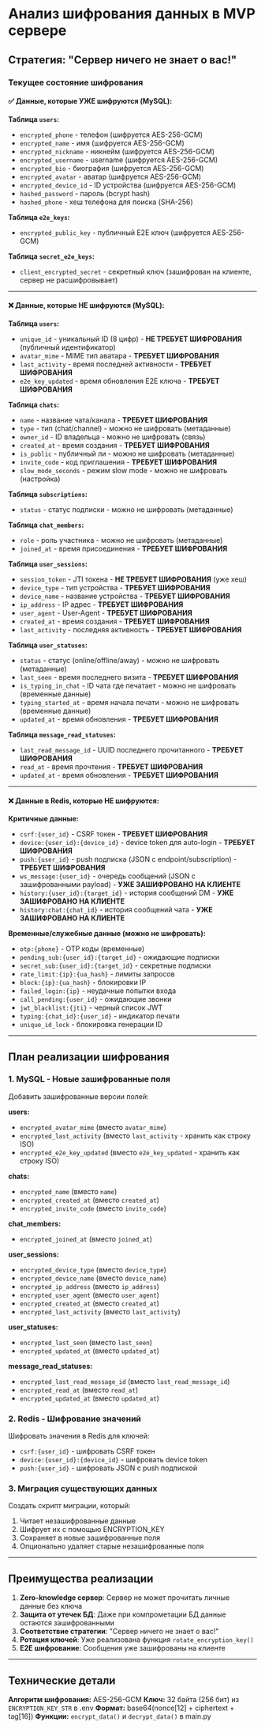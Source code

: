 # Анализ шифрования данных в MVP сервере

## Стратегия: "Сервер ничего не знает о вас!"

### Текущее состояние шифрования

#### ✅ Данные, которые УЖЕ шифруются (MySQL):

**Таблица `users`:**
- `encrypted_phone` - телефон (шифруется AES-256-GCM)
- `encrypted_name` - имя (шифруется AES-256-GCM)
- `encrypted_nickname` - никнейм (шифруется AES-256-GCM)
- `encrypted_username` - username (шифруется AES-256-GCM)
- `encrypted_bio` - биография (шифруется AES-256-GCM)
- `encrypted_avatar` - аватар (шифруется AES-256-GCM)
- `encrypted_device_id` - ID устройства (шифруется AES-256-GCM)
- `hashed_password` - пароль (bcrypt hash)
- `hashed_phone` - хеш телефона для поиска (SHA-256)

**Таблица `e2e_keys`:**
- `encrypted_public_key` - публичный E2E ключ (шифруется AES-256-GCM)

**Таблица `secret_e2e_keys`:**
- `client_encrypted_secret` - секретный ключ (зашифрован на клиенте, сервер не расшифровывает)

---

#### ❌ Данные, которые НЕ шифруются (MySQL):

**Таблица `users`:**
- `unique_id` - уникальный ID (8 цифр) - **НЕ ТРЕБУЕТ ШИФРОВАНИЯ** (публичный идентификатор)
- `avatar_mime` - MIME тип аватара - **ТРЕБУЕТ ШИФРОВАНИЯ**
- `last_activity` - время последней активности - **ТРЕБУЕТ ШИФРОВАНИЯ**
- `e2e_key_updated` - время обновления E2E ключа - **ТРЕБУЕТ ШИФРОВАНИЯ**

**Таблица `chats`:**
- `name` - название чата/канала - **ТРЕБУЕТ ШИФРОВАНИЯ**
- `type` - тип (chat/channel) - можно не шифровать (метаданные)
- `owner_id` - ID владельца - можно не шифровать (связь)
- `created_at` - время создания - **ТРЕБУЕТ ШИФРОВАНИЯ**
- `is_public` - публичный ли - можно не шифровать (метаданные)
- `invite_code` - код приглашения - **ТРЕБУЕТ ШИФРОВАНИЯ**
- `slow_mode_seconds` - режим slow mode - можно не шифровать (настройка)

**Таблица `subscriptions`:**
- `status` - статус подписки - можно не шифровать (метаданные)

**Таблица `chat_members`:**
- `role` - роль участника - можно не шифровать (метаданные)
- `joined_at` - время присоединения - **ТРЕБУЕТ ШИФРОВАНИЯ**

**Таблица `user_sessions`:**
- `session_token` - JTI токена - **НЕ ТРЕБУЕТ ШИФРОВАНИЯ** (уже хеш)
- `device_type` - тип устройства - **ТРЕБУЕТ ШИФРОВАНИЯ**
- `device_name` - название устройства - **ТРЕБУЕТ ШИФРОВАНИЯ**
- `ip_address` - IP адрес - **ТРЕБУЕТ ШИФРОВАНИЯ**
- `user_agent` - User-Agent - **ТРЕБУЕТ ШИФРОВАНИЯ**
- `created_at` - время создания - **ТРЕБУЕТ ШИФРОВАНИЯ**
- `last_activity` - последняя активность - **ТРЕБУЕТ ШИФРОВАНИЯ**

**Таблица `user_statuses`:**
- `status` - статус (online/offline/away) - можно не шифровать (метаданные)
- `last_seen` - время последнего визита - **ТРЕБУЕТ ШИФРОВАНИЯ**
- `is_typing_in_chat` - ID чата где печатает - можно не шифровать (временные данные)
- `typing_started_at` - время начала печати - можно не шифровать (временные данные)
- `updated_at` - время обновления - **ТРЕБУЕТ ШИФРОВАНИЯ**

**Таблица `message_read_statuses`:**
- `last_read_message_id` - UUID последнего прочитанного - **ТРЕБУЕТ ШИФРОВАНИЯ**
- `read_at` - время прочтения - **ТРЕБУЕТ ШИФРОВАНИЯ**
- `updated_at` - время обновления - **ТРЕБУЕТ ШИФРОВАНИЯ**

---

#### ❌ Данные в Redis, которые НЕ шифруются:

**Критичные данные:**
- `csrf:{user_id}` - CSRF токен - **ТРЕБУЕТ ШИФРОВАНИЯ**
- `device:{user_id}:{device_id}` - device token для auto-login - **ТРЕБУЕТ ШИФРОВАНИЯ**
- `push:{user_id}` - push подписка (JSON с endpoint/subscription) - **ТРЕБУЕТ ШИФРОВАНИЯ**
- `ws_message:{user_id}` - очередь сообщений (JSON с зашифрованными payload) - **УЖЕ ЗАШИФРОВАНО НА КЛИЕНТЕ**
- `history:{user_id}:{target_id}` - история сообщений DM - **УЖЕ ЗАШИФРОВАНО НА КЛИЕНТЕ**
- `history:chat:{chat_id}` - история сообщений чата - **УЖЕ ЗАШИФРОВАНО НА КЛИЕНТЕ**

**Временные/служебные данные (можно не шифровать):**
- `otp:{phone}` - OTP коды (временные)
- `pending_sub:{user_id}:{target_id}` - ожидающие подписки
- `secret_sub:{user_id}:{target_id}` - секретные подписки
- `rate_limit:{ip}:{ua_hash}` - лимиты запросов
- `block:{ip}:{ua_hash}` - блокировки IP
- `failed_login:{ip}` - неудачные попытки входа
- `call_pending:{user_id}` - ожидающие звонки
- `jwt_blacklist:{jti}` - черный список JWT
- `typing:{chat_id}:{user_id}` - индикатор печати
- `unique_id_lock` - блокировка генерации ID

---

## План реализации шифрования

### 1. MySQL - Новые зашифрованные поля

Добавить зашифрованные версии полей:

**users:**
- `encrypted_avatar_mime` (вместо `avatar_mime`)
- `encrypted_last_activity` (вместо `last_activity` - хранить как строку ISO)
- `encrypted_e2e_key_updated` (вместо `e2e_key_updated` - хранить как строку ISO)

**chats:**
- `encrypted_name` (вместо `name`)
- `encrypted_created_at` (вместо `created_at`)
- `encrypted_invite_code` (вместо `invite_code`)

**chat_members:**
- `encrypted_joined_at` (вместо `joined_at`)

**user_sessions:**
- `encrypted_device_type` (вместо `device_type`)
- `encrypted_device_name` (вместо `device_name`)
- `encrypted_ip_address` (вместо `ip_address`)
- `encrypted_user_agent` (вместо `user_agent`)
- `encrypted_created_at` (вместо `created_at`)
- `encrypted_last_activity` (вместо `last_activity`)

**user_statuses:**
- `encrypted_last_seen` (вместо `last_seen`)
- `encrypted_updated_at` (вместо `updated_at`)

**message_read_statuses:**
- `encrypted_last_read_message_id` (вместо `last_read_message_id`)
- `encrypted_read_at` (вместо `read_at`)
- `encrypted_updated_at` (вместо `updated_at`)

### 2. Redis - Шифрование значений

Шифровать значения в Redis для ключей:
- `csrf:{user_id}` - шифровать CSRF токен
- `device:{user_id}:{device_id}` - шифровать device token
- `push:{user_id}` - шифровать JSON с push подпиской

### 3. Миграция существующих данных

Создать скрипт миграции, который:
1. Читает незашифрованные данные
2. Шифрует их с помощью ENCRYPTION_KEY
3. Сохраняет в новые зашифрованные поля
4. Опционально удаляет старые незашифрованные поля

---

## Преимущества реализации

1. **Zero-knowledge сервер**: Сервер не может прочитать личные данные без ключа
2. **Защита от утечек БД**: Даже при компрометации БД данные остаются зашифрованными
3. **Соответствие стратегии**: "Сервер ничего не знает о вас!"
4. **Ротация ключей**: Уже реализована функция `rotate_encryption_key()`
5. **E2E шифрование**: Сообщения уже зашифрованы на клиенте

---

## Технические детали

**Алгоритм шифрования:** AES-256-GCM
**Ключ:** 32 байта (256 бит) из `ENCRYPTION_KEY_STR` в .env
**Формат:** base64(nonce[12] + ciphertext + tag[16])
**Функции:** `encrypt_data()` и `decrypt_data()` в main.py
